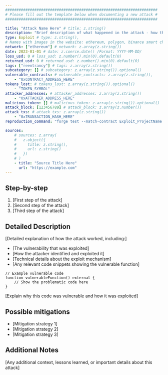 ```yaml
---
####################################################################
# Please fill out the template below when documenting a new attack #
####################################################################

title: "Attack Name Here" # title: z.string()
description: "Brief description of what happened in the attack - how the vulnerability was exploited" # description: z.string().optional()
type: Exploit # type: z.string(),
# Names with images in the website: ethereum, polygon, binance smart chain, moonbeam, gnosis chain, fantom, arbitrum
network: ["ethereum"] # network: z.array(z.string())
date: 2023-01-01 # date: z.coerce.date() /Format: YYYY-MM-DD/
loss_usd: 0 # loss_usd: z.number().min(0).default(0)
returned_usd: 0 # returned_usd: z.number().min(0).default(0)
tags: ["reentrancy"] # tags: z.array(z.string())
subcategory: [] # subcategory: z.array(z.string()).optional()
vulnerable_contracts: # vulnerable_contracts: z.array(z.string()),
    - "0xCONTRACT_ADDRESS_HERE"
tokens_lost: # tokens_lost: z.array(z.string()).optional()
    - "TOKEN_SYMBOL"
attacker_addresses: # attacker_addresses: z.array(z.string())
    - "0xATTACKER_ADDRESS_HERE"
malicious_token: [] # malicious_token: z.array(z.string()).optional()
attack_block: [123456789] # attack_block: z.array(z.number())
attack_txs: # attack_txs: z.array(z.string())
    - "0xTRANSACTION_HASH_HERE"
reproduction_command: "forge test --match-contract Exploit_ProjectName -vvv" # reproduction_command: z.string(),

sources:
    # sources: z.array(
    #   z.object({
    #     title: z.string(),
    #     url: z.string()
    #   })
    # )
    - title: "Source Title Here"
      url: "https://example.com"
---
```


## Step-by-step

1. [First step of the attack]
2. [Second step of the attack]
3. [Third step of the attack]

## Detailed Description

[Detailed explanation of how the attack worked, including:]

-   [The vulnerability that was exploited]
-   [How the attacker identified and exploited it]
-   [Technical details about the exploit mechanism]
-   [Any relevant code snippets showing the vulnerable function]

```solidity
// Example vulnerable code
function vulnerableFunction() external {
    // Show the problematic code here
}
```

[Explain why this code was vulnerable and how it was exploited]

## Possible mitigations

-   [Mitigation strategy 1]
-   [Mitigation strategy 2]
-   [Mitigation strategy 3]

## Additional Notes

[Any additional context, lessons learned, or important details about this attack]
